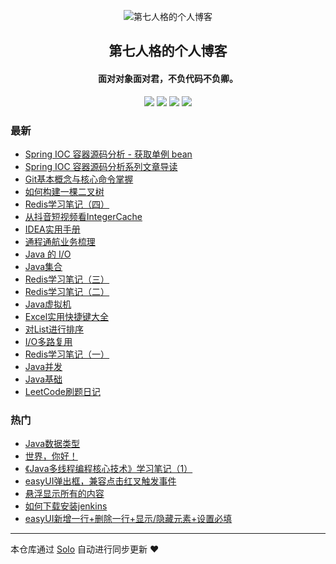 <p align="center"><img alt="第七人格的个人博客" src="https://static.b3log.org/images/brand/solo-32.png"></p><h2 align="center">
第七人格的个人博客
</h2>

<h4 align="center">面对对象面对君，不负代码不负卿。</h4>
<p align="center"><a title="第七人格的个人博客" target="_blank" href="https://github.com/OnlyQuiet/solo-blog"><img src="https://img.shields.io/github/last-commit/OnlyQuiet/solo-blog.svg?style=flat-square&color=FF9900"></a>
<a title="GitHub repo size in bytes" target="_blank" href="https://github.com/OnlyQuiet/solo-blog"><img src="https://img.shields.io/github/repo-size/OnlyQuiet/solo-blog.svg?style=flat-square"></a>
<a title="Solo Version" target="_blank" href="https://github.com/b3log/solo/releases"><img src="https://img.shields.io/badge/solo-3.6.5-f1e05a.svg?style=flat-square&color=blueviolet"></a>
<a title="Hits" target="_blank" href="https://github.com/b3log/hits"><img src="https://hits.b3log.org/OnlyQuiet/solo-blog.svg"></a></p>

### 最新

* [Spring IOC 容器源码分析 - 获取单例 bean](http://www.52javaee.com/articles/2019/10/13/1570971970937.html)
* [Spring IOC 容器源码分析系列文章导读](http://www.52javaee.com/articles/2019/10/11/1570805706621.html)
* [Git基本概念与核心命令掌握](http://www.52javaee.com/articles/2019/10/10/1570639834010.html)
* [如何构建一棵二叉树](http://www.52javaee.com/articles/2019/10/05/1570290950891.html)
* [Redis学习笔记（四）](http://www.52javaee.com/articles/2019/10/05/1570286015422.html)
* [从抖音短视频看IntegerCache ](http://www.52javaee.com/articles/2019/10/05/1570249617418.html)
* [ IDEA实用手册](http://www.52javaee.com/articles/2019/10/01/1569899806790.html)
* [通程通航业务梳理](http://www.52javaee.com/articles/2019/09/29/1569767687865.html)
* [Java 的 I/O ](http://www.52javaee.com/articles/2019/09/27/1569572925458.html)
* [Java集合](http://www.52javaee.com/articles/2019/09/27/1569566649371.html)
* [Redis学习笔记（三）](http://www.52javaee.com/articles/2019/09/27/1569561483338.html)
* [Redis学习笔记（二）](http://www.52javaee.com/articles/2019/09/26/1569512456578.html)
* [Java虚拟机](http://www.52javaee.com/articles/2019/09/26/1569500984716.html)
* [Excel实用快捷键大全](http://www.52javaee.com/articles/2019/09/26/1569500683081.html)
* [对List进行排序](http://www.52javaee.com/articles/2019/09/26/1569499739338.html)
* [I/O多路复用](http://www.52javaee.com/articles/2019/09/25/1569341709884.html)
* [Redis学习笔记（一）](http://www.52javaee.com/articles/2019/09/24/1569339087103.html)
* [Java并发](http://www.52javaee.com/articles/2019/09/17/1568717999008.html)
* [Java基础](http://www.52javaee.com/articles/2019/09/17/1568716323968.html)
* [LeetCode刷题日记](http://www.52javaee.com/articles/2019/09/17/1568708659091.html)

### 热门

* [Java数据类型](http://www.52javaee.com/articles/2019/08/23/1566572218385.html)
* [世界，你好！](http://www.52javaee.com/hello-solo)
* [《Java多线程编程核心技术》学习笔记（1）](http://www.52javaee.com/articles/2019/08/19/1566217808198.html)
* [easyUI弹出框，兼容点击红叉触发事件](http://www.52javaee.com/articles/2019/09/10/1568083052297.html)
* [悬浮显示所有的内容](http://www.52javaee.com/articles/2019/09/10/1568120839002.html)
* [如何下载安装jenkins](http://www.52javaee.com/articles/2019/08/23/1566571035303.html)
* [easyUI新增一行+删除一行+显示/隐藏元素+设置必填](http://www.52javaee.com/articles/2019/08/23/1566573809612.html)



---

本仓库通过 [Solo](https://github.com/b3log/solo) 自动进行同步更新 ❤️ 